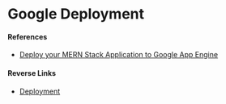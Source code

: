 # Google Deployment

#### References
- [Deploy your MERN Stack Application to Google App Engine](https://dev.to/ryanmercadante/deploy-your-mern-stack-application-to-google-app-engine-2g2c)

#### Reverse Links
- [Deployment](../Deployment.md)